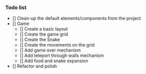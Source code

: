### Todo list
- [] Clean-up the default elements/components from the project
- [] Game
  - [] Create a basic layout
  - [] Create the game grid
  - [] Create the Snake
  - [] Create the movements on the grid
  - [] Add game over mechanism
  - [] Add teleport through walls mechanism
  - [] Add food and snake expansion
- [] Refactor and polish
